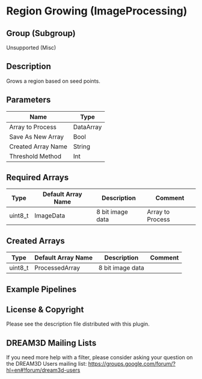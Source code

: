 # Region Growing (ImageProcessing)  #


## Group (Subgroup) ##

Unsupported (Misc)


## Description ##

Grows a region based on seed points.

## Parameters ##

| Name             | Type |
|------------------|------|
| Array to Process | DataArray |
| Save As New Array | Bool |
| Created Array Name | String |
| Threshold Method | Int |

## Required Arrays ##

| Type | Default Array Name | Description | Comment |
|------|--------------------|-------------|---------|
| uint8_t | ImageData | 8 bit image data  | Array to Process |


## Created Arrays ##

| Type | Default Array Name | Description | Comment |
|------|--------------------|-------------|---------|
| uint8_t | ProcessedArray | 8 bit image data | |





## Example Pipelines ##



## License & Copyright ##

Please see the description file distributed with this plugin.

## DREAM3D Mailing Lists ##

If you need more help with a filter, please consider asking your question on the DREAM3D Users mailing list:
https://groups.google.com/forum/?hl=en#!forum/dream3d-users




